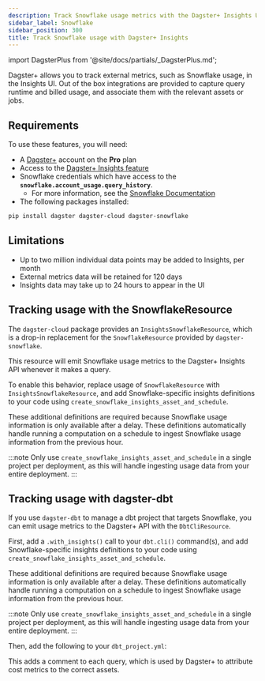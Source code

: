 ```yaml
---
description: Track Snowflake usage metrics with the Dagster+ Insights UI or the dagster-cloud package.
sidebar_label: Snowflake
sidebar_position: 300
title: Track Snowflake usage with Dagster+ Insights
---
```


import DagsterPlus from '@site/docs/partials/\_DagsterPlus.md';

<DagsterPlus />

Dagster+ allows you to track external metrics, such as Snowflake usage, in the Insights UI. Out of the box integrations are provided to capture query runtime and billed usage, and associate them with the relevant assets or jobs.

## Requirements

To use these features, you will need:

- A [Dagster+](/deployment/dagster-plus) account on the **Pro** plan
- Access to the [Dagster+ Insights feature](/guides/monitor/insights)
- Snowflake credentials which have access to the **`snowflake.account_usage.query_history`**.
  - For more information, see the [Snowflake Documentation](https://docs.snowflake.com/en/sql-reference/account-usage#enabling-the-snowflake-database-usage-for-other-roles)
- The following packages installed:

```bash
pip install dagster dagster-cloud dagster-snowflake
```

## Limitations

- Up to two million individual data points may be added to Insights, per month
- External metrics data will be retained for 120 days
- Insights data may take up to 24 hours to appear in the UI

## Tracking usage with the SnowflakeResource

The `dagster-cloud` package provides an `InsightsSnowflakeResource`, which is a drop-in replacement for the `SnowflakeResource` provided by `dagster-snowflake`.

This resource will emit Snowflake usage metrics to the Dagster+ Insights API whenever it makes a query.

To enable this behavior, replace usage of `SnowflakeResource` with `InsightsSnowflakeResource`, and add Snowflake-specific insights definitions to your code using `create_snowflake_insights_asset_and_schedule`.

These additional definitions are required because Snowflake usage information is only available after a delay. These definitions automatically handle running a computation on a schedule to ingest Snowflake usage information from the previous hour.

:::note
Only use `create_snowflake_insights_asset_and_schedule` in a single project per deployment, as this will handle ingesting usage data from your entire deployment.
:::

<Tabs>
  <TabItem value="before" label="Before">
    <CodeExample
      path="docs_snippets/docs_snippets/dagster-plus/insights/snowflake/snowflake-resource.py"
      language="python"
    />
  </TabItem>
  <TabItem value="after" label="After" default>
    <CodeExample
      path="docs_snippets/docs_snippets/dagster-plus/insights/snowflake/snowflake-resource-insights.py"
      language="python"
    />
  </TabItem>
</Tabs>

## Tracking usage with dagster-dbt

If you use `dagster-dbt` to manage a dbt project that targets Snowflake, you can emit usage metrics to the Dagster+ API with the `DbtCliResource`.

First, add a `.with_insights()` call to your `dbt.cli()` command(s), and add Snowflake-specific insights definitions to your code using `create_snowflake_insights_asset_and_schedule`.

These additional definitions are required because Snowflake usage information is only available after a delay. These definitions automatically handle running a computation on a schedule to ingest Snowflake usage information from the previous hour.

:::note
Only use `create_snowflake_insights_asset_and_schedule` in a single project per deployment, as this will handle ingesting usage data from your entire deployment.
:::

<Tabs>
  <TabItem value="before" label="Before">
    <CodeExample
      path="docs_snippets/docs_snippets/dagster-plus/insights/snowflake/snowflake-dbt-asset.py"
      language="python"
    />
  </TabItem>
  <TabItem value="after" label="After" default>
    <CodeExample
      path="docs_snippets/docs_snippets/dagster-plus/insights/snowflake/snowflake-dbt-asset-insights.py"
      language="python"
    />
  </TabItem>
</Tabs>

Then, add the following to your `dbt_project.yml`:

<Tabs>
  <TabItem value="before" label="Before">
    <CodeExample path="docs_snippets/docs_snippets/dagster-plus/insights/snowflake/dbt_project.yml" language="python" />
  </TabItem>
  <TabItem value="after" label="After" default>
    <CodeExample path="docs_snippets/docs_snippets/dagster-plus/insights/snowflake/dbt_project_insights.yml" language="python" />
    This adds a comment to each query, which is used by Dagster+ to attribute cost metrics to the correct assets.
  </TabItem>

</Tabs>
